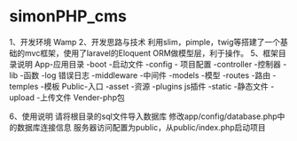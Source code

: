 # simonPHP_cms
1、开发环境
Wamp
2、开发思路与技术
利用slim，pimple，twig等搭建了一个基础的mvc框架，使用了laravel的Eloquent ORM做模型层，利于操作。
5、框架目录说明
App-应用目录
-boot -启动文件
-config - 项目配置
-controller -控制器
-lib -函数
-log 错误日志
-middleware -中间件
-models -模型
-routes -路由
-temples -模板
Public-入口
-asset -资源
-plugins js插件
-static -静态文件
-upload -上传文件
Vender-php包

6、使用说明
请将根目录的sql文件导入数据库
修改app/config/database.php中的数据库连接信息
服务器访问配置为public，从public/index.php启动项目